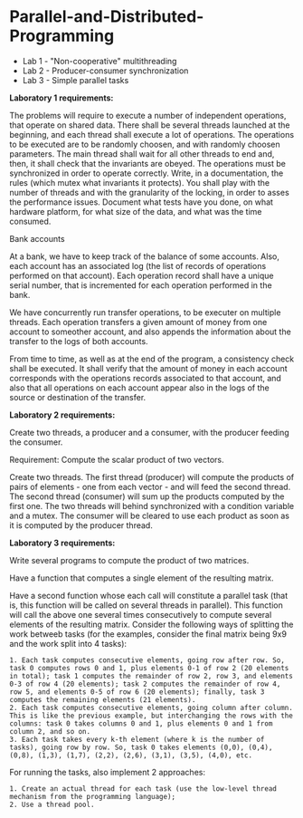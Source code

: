 # Parallel-and-Distributed-Programming

<ul>
    <li>Lab 1 - "Non-cooperative" multithreading</li>
    <li>Lab 2 - Producer-consumer synchronization </li>
    <li>Lab 3 - Simple parallel tasks </li>
</ul>

<b> Laboratory 1 requirements: </b>

   The problems will require to execute a number of independent operations, that operate on shared data.
   There shall be several threads launched at the beginning, and each thread shall execute a lot of operations. The operations to be executed are to be randomly choosen, and with randomly choosen parameters.
   The main thread shall wait for all other threads to end and, then, it shall check that the invariants are obeyed.
   The operations must be synchronized in order to operate correctly. Write, in a documentation, the rules (which mutex what invariants it protects).
   You shall play with the number of threads and with the granularity of the locking, in order to asses the performance issues. Document what tests have you done, on what hardware platform, for what size of the data, and what was the time consumed.

Bank accounts

At a bank, we have to keep track of the balance of some accounts. Also, each account has an associated log (the list of records of operations performed on that account). Each operation record shall have a unique serial number, that is incremented for each operation performed in the bank.

We have concurrently run transfer operations, to be executer on multiple threads. Each operation transfers a given amount of money from one account to someother account, and also appends the information about the transfer to the logs of both accounts.

From time to time, as well as at the end of the program, a consistency check shall be executed. It shall verify that the amount of money in each account corresponds with the operations records associated to that account, and also that all operations on each account appear also in the logs of the source or destination of the transfer.


<b> Laboratory 2 requirements: </b>

Create two threads, a producer and a consumer, with the producer feeding the consumer.

Requirement: Compute the scalar product of two vectors.

Create two threads. The first thread (producer) will compute the products of pairs of elements - one from each vector - and will feed the second thread. The second thread (consumer) will sum up the products computed by the first one. The two threads will behind synchronized with a condition variable and a mutex. The consumer will be cleared to use each product as soon as it is computed by the producer thread.


<b>Laboratory 3 requirements:</b>


Write several programs to compute the product of two matrices.

Have a function that computes a single element of the resulting matrix.

Have a second function whose each call will constitute a parallel task (that is, this function will be called on several threads in parallel). This function will call the above one several times consecutively to compute several elements of the resulting matrix. Consider the following ways of splitting the work betweeb tasks (for the examples, consider the final matrix being 9x9 and the work split into 4 tasks):

    1. Each task computes consecutive elements, going row after row. So, task 0 computes rows 0 and 1, plus elements 0-1 of row 2 (20 elements in total); task 1 computes the remainder of row 2, row 3, and elements 0-3 of row 4 (20 elements); task 2 computes the remainder of row 4, row 5, and elements 0-5 of row 6 (20 elements); finally, task 3 computes the remaining elements (21 elements).
    2. Each task computes consecutive elements, going column after column. This is like the previous example, but interchanging the rows with the columns: task 0 takes columns 0 and 1, plus elements 0 and 1 from column 2, and so on.
    3. Each task takes every k-th element (where k is the number of tasks), going row by row. So, task 0 takes elements (0,0), (0,4), (0,8), (1,3), (1,7), (2,2), (2,6), (3,1), (3,5), (4,0), etc.

For running the tasks, also implement 2 approaches:

    1. Create an actual thread for each task (use the low-level thread mechanism from the programming language);
    2. Use a thread pool.
